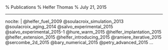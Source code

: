 % Publications
% Helfer Thomas
% July 21, 2015

---
nocite: | 
	@helfer_fuel_2009
	@soulacroix_simulation_2013
	@soulacroix_aging_2014
	@salvo_experimental_2015
	@salvo_experimental_2015-1
	@hure_warm_2015
	@helfer_implantation_2015
	@helfer_extension_2015
	@helfer_introducing_2015
	@ramiere_iterative_2015
	@sercombe_2d_2015
	@bary_numerical_2015
	@petry_advanced_2015
...
